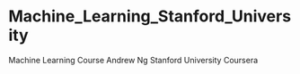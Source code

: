 # Machine_Learning_Stanford_University
Machine Learning Course Andrew Ng Stanford University Coursera
